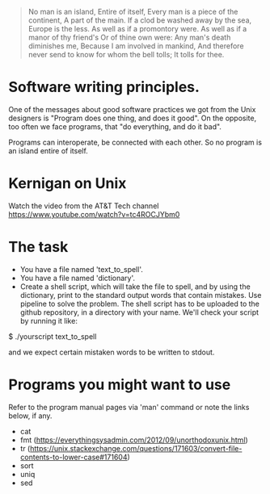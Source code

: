 
>No man is an island,
Entire of itself,
Every man is a piece of the continent,
A part of the main.
If a clod be washed away by the sea,
Europe is the less.
As well as if a promontory were.
As well as if a manor of thy friend's
Or of thine own were:
Any man's death diminishes me,
Because I am involved in mankind,
And therefore never send to know for whom the bell tolls;
It tolls for thee. 

Software writing principles.
===========================
One of the messages about good software practices we got from the Unix designers is "Program does one thing, and does it good". On the opposite, too often we face programs, that "do everything, and do it bad".

Programs can interoperate, be connected with each other.
So no program is an island entire of itself.

Kernigan on Unix
================

Watch the video from the AT&T Tech channel https://www.youtube.com/watch?v=tc4ROCJYbm0

The task
======
* You have a file named 'text_to_spell'.
* You have a file named 'dictionary'.
* Create a shell script, which will take the file to spell, and by using the dictionary, print to the standard output words that contain mistakes.
Use pipeline to solve the problem.
The shell script has to be uploaded to the github repository, in a directory with your name.
We'll check your script by running it like:

$ ./yourscript text_to_spell

and we expect certain mistaken words to be written to stdout.

Programs you might want to use
========================
Refer to the program manual pages via 'man' command or note the links below, if any.

* cat
* fmt (https://everythingsysadmin.com/2012/09/unorthodoxunix.html)
* tr (https://unix.stackexchange.com/questions/171603/convert-file-contents-to-lower-case#171604)
* sort
* uniq
* sed




